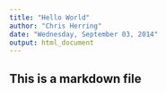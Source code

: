 ```yaml
---
title: "Hello World"
author: "Chris Herring"
date: "Wednesday, September 03, 2014"
output: html_document
---
```


## This is a markdown file
